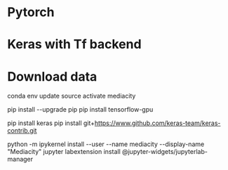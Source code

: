 # Pytorch 
# Keras with Tf backend
# Download data

conda env update 
source activate mediacity

pip install --upgrade pip
pip install tensorflow-gpu

pip install keras
pip install git+https://www.github.com/keras-team/keras-contrib.git

python -m ipykernel install --user --name mediacity --display-name "Mediacity"
jupyter labextension install @jupyter-widgets/jupyterlab-manager